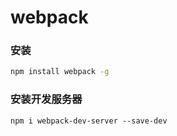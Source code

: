 # webpack

### 安装
```bash
npm install webpack -g
```



### 安装开发服务器

```
npm i webpack-dev-server --save-dev
```
